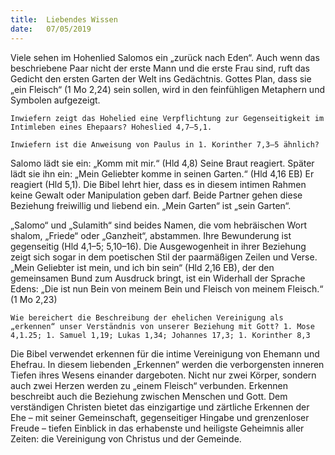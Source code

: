 ```yaml
---
title:  Liebendes Wissen
date:   07/05/2019
---
```


Viele sehen im Hohenlied Salomos ein „zurück nach Eden“. Auch wenn das beschriebene Paar nicht der erste Mann und die erste Frau sind, ruft das Gedicht den ersten Garten der Welt ins Gedächtnis. Gottes Plan, dass sie „ein Fleisch“ (1 Mo 2,24) sein sollen, wird in den feinfühligen Metaphern und Symbolen aufgezeigt.

`Inwiefern zeigt das Hohelied eine Verpflichtung zur Gegenseitigkeit im Intimleben eines Ehepaars? Hoheslied 4,7–5,1.`

`Inwiefern ist die Anweisung von Paulus in 1. Korinther 7,3–5 ähnlich?`

Salomo lädt sie ein: „Komm mit mir.“ (Hld 4,8) Seine Braut reagiert. Später lädt sie ihn ein: „Mein Geliebter komme in seinen Garten.“ (Hld 4,16 EB) Er reagiert (Hld 5,1). Die Bibel lehrt hier, dass es in diesem intimen Rahmen keine Gewalt oder Manipulation geben darf. Beide Partner gehen diese Beziehung freiwillig und liebend ein. „Mein Garten“ ist „sein Garten“.

„Salomo“ und „Sulamith“ sind beides Namen, die vom hebräischen Wort shalom, „Friede“ oder „Ganzheit“, abstammen. Ihre Bewunderung ist gegenseitig (Hld 4,1–5; 5,10–16). Die Ausgewogenheit in ihrer Beziehung zeigt sich sogar in dem poetischen Stil der paarmäßigen Zeilen und Verse. „Mein Geliebter ist mein, und ich bin sein“ (Hld 2,16 EB), der den gemeinsamen Bund zum Ausdruck bringt, ist ein Widerhall der Sprache Edens: „Die ist nun Bein von meinem Bein und Fleisch von meinem Fleisch.“ (1 Mo 2,23)

`Wie bereichert die Beschreibung der ehelichen Vereinigung als „erkennen“ unser Verständnis von unserer Beziehung mit Gott? 1. Mose 4,1.25; 1. Samuel 1,19; Lukas 1,34; Johannes 17,3; 1. Korinther 8,3`

Die Bibel verwendet erkennen für die intime Vereinigung von Ehemann und Ehefrau. In diesem liebenden „Erkennen“ werden die verborgensten inneren Tiefen ihres Wesens einander dargeboten. Nicht nur zwei Körper, sondern auch zwei Herzen werden zu „einem Fleisch“ verbunden. Erkennen beschreibt auch die Beziehung zwischen Menschen und Gott. Dem verständigen Christen bietet das einzigartige und zärtliche Erkennen der Ehe – mit seiner Gemeinschaft, gegenseitiger Hingabe und grenzenloser Freude – tiefen Einblick in das erhabenste und heiligste Geheimnis aller Zeiten: die Vereinigung von Christus und der Gemeinde.
